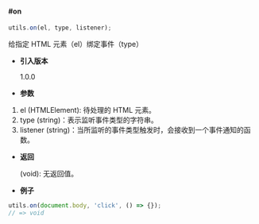 #### #on

```javascript
utils.on(el, type, listener);
```

给指定 HTML 元素（el）绑定事件（type）

- **引入版本**

    1.0.0

- **参数**

1. el (HTMLElement): 待处理的 HTML 元素。
2. type (string)：表示监听事件类型的字符串。
3. listener (string)：当所监听的事件类型触发时，会接收到一个事件通知的函数。

- **返回**

    (void): 无返回值。

- **例子**

```javascript
utils.on(document.body, 'click', () => {});
// => void
```
